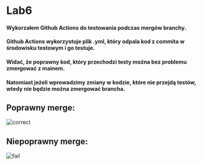 # Lab6

#### Wykorzałem Github Actions do testowania podczas mergów branchy.
#### Github Actions wykorzystuje plik .yml, który odpala kod z commita w środowisku testowym i go testuje.
#### Widać, że poprawny kod, który przechodzi testy można bez problemu zmergować z mainem.
#### Natomiast jeżeli wprowadzimy zmiany w kodzie, które nie przejdą testów, wtedy nie będzie można zmergować brancha.

## Poprawny merge:
![correct](https://user-images.githubusercontent.com/76203418/233182252-1f185723-6556-4b3a-ae55-ca9d068141b4.jpg)
## Niepoprawny merge:
![fail](https://user-images.githubusercontent.com/76203418/233182267-633861f4-40c4-4adc-a171-6fb0f6f410ae.jpg)
